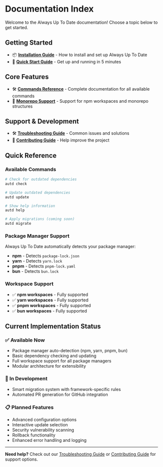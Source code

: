 # Documentation Index

Welcome to the Always Up To Date documentation! Choose a topic below to get started.

## Getting Started

- 📦 **[Installation Guide](./installation.md)** - How to install and set up Always Up To Date
- 🚀 **[Quick Start Guide](./quick-start.md)** - Get up and running in 5 minutes

## Core Features

- 🛠️ **[Commands Reference](./commands.md)** - Complete documentation for all available commands
- 🏢 **[Monorepo Support](./monorepo_support.md)** - Support for npm workspaces and monorepo structures

## Support & Development

- 🛠️ **[Troubleshooting Guide](./troubleshooting.md)** - Common issues and solutions
- 🤝 **[Contributing Guide](./contributing.md)** - Help improve the project

## Quick Reference

### Available Commands

```bash
# Check for outdated dependencies
autd check

# Update outdated dependencies
autd update

# Show help information
autd help

# Apply migrations (coming soon)
autd migrate
```

### Package Manager Support

Always Up To Date automatically detects your package manager:

- **npm** - Detects `package-lock.json`
- **yarn** - Detects `yarn.lock`
- **pnpm** - Detects `pnpm-lock.yaml`
- **bun** - Detects `bun.lock`

### Workspace Support

- ✅ **npm workspaces** - Fully supported
- ✅ **yarn workspaces** - Fully supported
- ✅ **pnpm workspaces** - Fully supported
- ✅ **bun workspaces** - Fully supported

## Current Implementation Status

### ✅ Available Now

- Package manager auto-detection (npm, yarn, pnpm, bun)
- Basic dependency checking and updating
- Full workspace support for all package managers
- Modular architecture for extensibility

### 🚧 In Development

- Smart migration system with framework-specific rules
- Automated PR generation for GitHub integration

### 📋 Planned Features

- Advanced configuration options
- Interactive update selection
- Security vulnerability scanning
- Rollback functionality
- Enhanced error handling and logging

---

**Need help?** Check out our [Troubleshooting Guide](./troubleshooting.md) or [Contributing Guide](./contributing.md) for support options.
